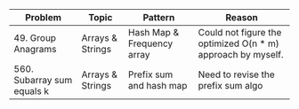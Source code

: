 | Problem                    | Topic            | Pattern                    | Reason                                                      |
|----------------------------|------------------|----------------------------|-------------------------------------------------------------|
| 49. Group Anagrams         | Arrays & Strings | Hash Map & Frequency array | Could not figure the optimized O(n * m) approach by myself. |
| 560. Subarray sum equals k | Arrays & Strings | Prefix sum and hash map    | Need to revise the prefix sum algo                          |
